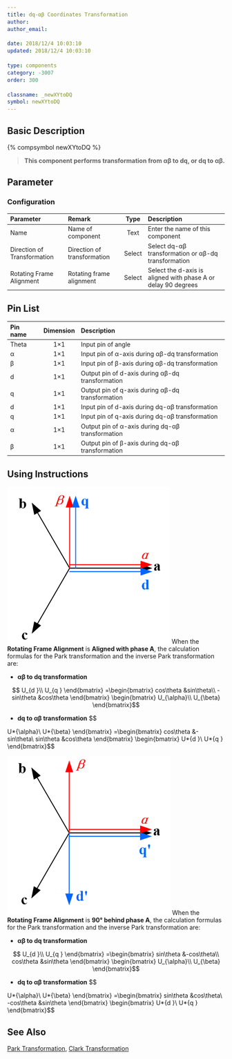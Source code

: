 ```yaml
---
title: dq-αβ Coordinates Transformation
author:
author_email:

date: 2018/12/4 10:03:10
updated: 2018/12/4 10:03:10

type: components
category: -3007
order: 300

classname: _newXYtoDQ
symbol: newXYtoDQ
---
```


## Basic Description

{% compsymbol newXYtoDQ %}

> **This component performs transformation from αβ to dq, or dq to αβ.**

## Parameter

### Configuration

| Parameter                   | Remark                      |  Type  | Description                                                   |
| :-------------------------- | :-------------------------- | :----: | :------------------------------------------------------------ |
| Name                        | Name of component           |  Text  | Enter the name of this component                              |
| Direction of Transformation | Direction of transformation | Select | Select dq-αβ transformation or αβ-dq transformation           |
| Rotating Frame Alignment    | Rotating frame alignment    | Select | Select the d-axis is aligned with phase A or delay 90 degrees |

## Pin List

| Pin name | Dimension | Description                                      |
| :------- | :-------: | :----------------------------------------------- |
| Theta    |    1×1    | Input pin of angle                               |
| α        |    1×1    | Input pin of α-axis during αβ-dq transformation  |
| β        |    1×1    | Input pin of β-axis during αβ-dq transformation  |
| d        |    1×1    | Output pin of d-axis during αβ-dq transformation |
| q        |    1×1    | Output pin of q-axis during αβ-dq transformation |
| d        |    1×1    | Input pin of d-axis during dq-αβ transformation  |
| q        |    1×1    | Input pin of q-axis during dq-αβ transformation  |
| α        |    1×1    | Output pin of α-axis during dq-αβ transformation |
| β        |    1×1    | Output pin of β-axis during dq-αβ transformation |

## Using Instructions

![坐标位置](comp_newXYtoDQ/t1.png '坐标位置')
When the **Rotating Frame Alignment** is **Aligned with phase A**, the calculation formulas for the Park transformation and the inverse Park transformation are:

- **αβ to dq transformation**

$$
U_{d }\\
U_{q }
\end{bmatrix}
=\begin{bmatrix}
cos\theta  &sin\theta\\
-sin\theta &cos\theta
\end{bmatrix}
\begin{bmatrix}
U_{\alpha}\\
U_{\beta}
\end{bmatrix}$$
+ **dq to αβ transformation**
$$

U*{\alpha}\\
U*{\beta}
\end{bmatrix}
=\begin{bmatrix}
cos\theta &-sin\theta\\
sin\theta &cos\theta
\end{bmatrix}
\begin{bmatrix}
U*{d }\\
U*{q }
\end{bmatrix}\$\$

![坐标位置](comp_newXYtoDQ/t2.png '坐标位置')
When the **Rotating Frame Alignment** is **90° behind phase A**, the calculation formulas for the Park transformation and the inverse Park transformation are:

- **αβ to dq transformation**

$$
U_{d }\\
U_{q }
\end{bmatrix}
=\begin{bmatrix}
sin\theta  &-cos\theta\\
cos\theta &sin\theta
\end{bmatrix}
\begin{bmatrix}
U_{\alpha}\\
U_{\beta}
\end{bmatrix}$$
+ **dq to αβ transformation**
$$

U*{\alpha}\\
U*{\beta}
\end{bmatrix}
=\begin{bmatrix}
sin\theta &cos\theta\\
-cos\theta &sin\theta
\end{bmatrix}
\begin{bmatrix}
U*{d }\\
U*{q }
\end{bmatrix}\$\$

## See Also

[Park Transformation](comp_newParkTransform.html), [Clark Transformation](comp_newClarkTransform.html)
